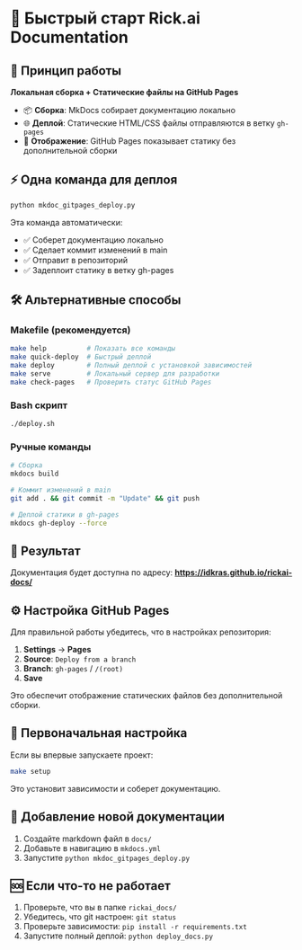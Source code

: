 # 🚀 Быстрый старт Rick.ai Documentation

## 🎯 Принцип работы

**Локальная сборка + Статические файлы на GitHub Pages**

- 📦 **Сборка**: MkDocs собирает документацию локально
- 🌐 **Деплой**: Статические HTML/CSS файлы отправляются в ветку `gh-pages`
- 📖 **Отображение**: GitHub Pages показывает статику без дополнительной сборки

## ⚡ Одна команда для деплоя

```bash
python mkdoc_gitpages_deploy.py
```

Эта команда автоматически:
- ✅ Соберет документацию локально
- ✅ Сделает коммит изменений в main
- ✅ Отправит в репозиторий
- ✅ Задеплоит статику в ветку gh-pages

## 🛠️ Альтернативные способы

### Makefile (рекомендуется)
```bash
make help          # Показать все команды
make quick-deploy  # Быстрый деплой
make deploy        # Полный деплой с установкой зависимостей
make serve         # Локальный сервер для разработки
make check-pages   # Проверить статус GitHub Pages
```

### Bash скрипт
```bash
./deploy.sh
```

### Ручные команды
```bash
# Сборка
mkdocs build

# Коммит изменений в main
git add . && git commit -m "Update" && git push

# Деплой статики в gh-pages
mkdocs gh-deploy --force
```

## 📖 Результат

Документация будет доступна по адресу:
**https://idkras.github.io/rickai-docs/**

## ⚙️ Настройка GitHub Pages

Для правильной работы убедитесь, что в настройках репозитория:

1. **Settings** → **Pages**
2. **Source**: `Deploy from a branch`
3. **Branch**: `gh-pages` / `/(root)`
4. **Save**

Это обеспечит отображение статических файлов без дополнительной сборки.

## 🔧 Первоначальная настройка

Если вы впервые запускаете проект:

```bash
make setup
```

Это установит зависимости и соберет документацию.

## 📝 Добавление новой документации

1. Создайте markdown файл в `docs/`
2. Добавьте в навигацию в `mkdocs.yml`
3. Запустите `python mkdoc_gitpages_deploy.py`

## 🆘 Если что-то не работает

1. Проверьте, что вы в папке `rickai_docs/`
2. Убедитесь, что git настроен: `git status`
3. Проверьте зависимости: `pip install -r requirements.txt`
4. Запустите полный деплой: `python deploy_docs.py`
